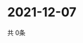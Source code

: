 # 2021-12-07
  共 0条

  <!-- BEGIN -->
  <!-- 最后更新时间Tue Dec 07 2021 22:03:29 GMT+0000 (Coordinated Universal Time) -->
  
  <!-- END -->
  
  